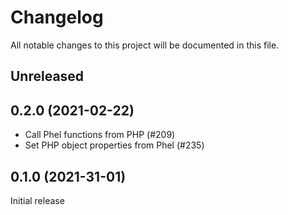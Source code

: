 # Changelog
All notable changes to this project will be documented in this file.

## Unreleased

## 0.2.0 (2021-02-22)

* Call Phel functions from PHP (#209)
* Set PHP object properties from Phel (#235)

## 0.1.0 (2021-31-01)
Initial release
